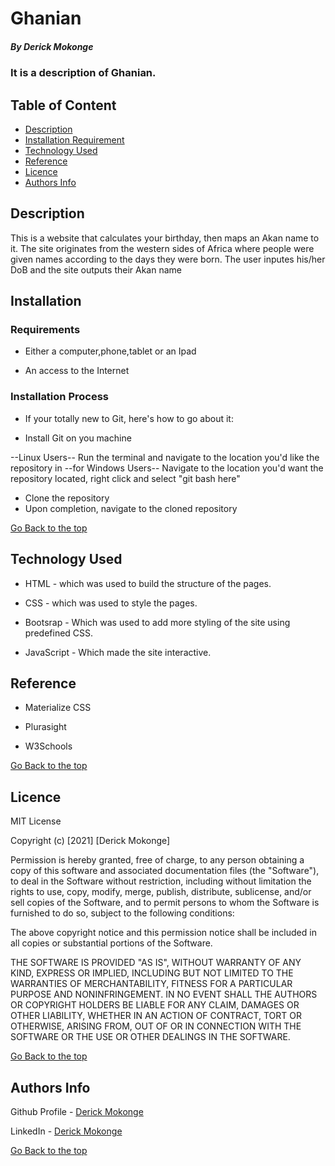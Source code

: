 # Ghanian

##### By Derick Mokonge 
### It is a description of Ghanian.

## Table of Content

+ [Description](#description)
+ [Installation Requirement](#Installation)
+ [Technology Used](#technology-used)
+ [Reference](#reference)
+ [Licence](#licence)
+ [Authors Info](#author-Info)

## Description
<p>This is  a website that calculates your birthday, then maps an Akan name to it. The site originates from the western sides of Africa where people were given names according to the days they were born. The user inputes his/her DoB and the site outputs their Akan name</p>

## Installation

### Requirements

* Either a computer,phone,tablet or an Ipad

* An access to the Internet

### Installation Process

* If your totally new to Git, here's how to go about it:

* Install Git on you machine

--Linux Users-- Run the terminal and navigate to the location you'd like the repository in
--for Windows Users-- Navigate to the location you'd want the repository located, right click and select "git bash here"
* Clone the repository
* Upon completion, navigate to the cloned repository

[Go Back to the top](#Ghanian)
## Technology Used
* HTML - which was used to build the structure of the pages.

* CSS - which was used to style the pages.

* Bootsrap - Which was used to add more styling of the site using predefined CSS.

* JavaScript - Which made the site interactive.

## Reference
* Materialize CSS

* Plurasight

* W3Schools


[Go Back to the top](#Ghanian)

## Licence

MIT License

Copyright (c) [2021] [Derick Mokonge]

Permission is hereby granted, free of charge, to any person obtaining a copy
of this software and associated documentation files (the "Software"), to deal
in the Software without restriction, including without limitation the rights
to use, copy, modify, merge, publish, distribute, sublicense, and/or sell
copies of the Software, and to permit persons to whom the Software is
furnished to do so, subject to the following conditions:

The above copyright notice and this permission notice shall be included in all
copies or substantial portions of the Software.

THE SOFTWARE IS PROVIDED "AS IS", WITHOUT WARRANTY OF ANY KIND, EXPRESS OR
IMPLIED, INCLUDING BUT NOT LIMITED TO THE WARRANTIES OF MERCHANTABILITY,
FITNESS FOR A PARTICULAR PURPOSE AND NONINFRINGEMENT. IN NO EVENT SHALL THE
AUTHORS OR COPYRIGHT HOLDERS BE LIABLE FOR ANY CLAIM, DAMAGES OR OTHER
LIABILITY, WHETHER IN AN ACTION OF CONTRACT, TORT OR OTHERWISE, ARISING FROM,
OUT OF OR IN CONNECTION WITH THE SOFTWARE OR THE USE OR OTHER DEALINGS IN THE
SOFTWARE.

[Go Back to the top](#Ghanian)

## Authors Info

Github Profile - [Derick Mokonge](https://github.com/OGENDI)

LinkedIn - [Derick Mokonge](https://www.linkedin.com/in/derick-ogendi/)

[Go Back to the top](#Ghanian)